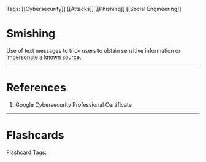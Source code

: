 Tags: [[Cybersecurity]] [[Attacks]] [[Phishing]] [[Social Engineering]]
# Smishing

Use of text messages to trick users to obtain sensitive information or impersonate a known source.

---
# References

1. Google Cybersecurity Professional Certificate

---
# Flashcards

Flashcard Tags: 